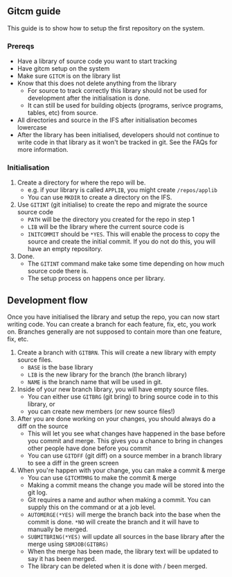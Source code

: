 ## Gitcm guide

This guide is to show how to setup the first repository on the system.

### Prereqs

* Have a library of source code you want to start tracking
* Have gitcm setup on the system
* Make sure `GITCM` is on the library list
* Know that this does not delete anything from the library
	* For source to track correctly this library should not be used for development after the initialisation is done.
	* It can still be used for building objects (programs, serivce programs, tables, etc) from source.
* All directories and source in the IFS after initialisation becomes lowercase
* After the library has been initialised, developers should not continue to write code in that library as it won't be tracked in git. See the FAQs for more information.

### Initialisation

1. Create a directory for where the repo will be.
	* e.g. if your library is called `APPLIB`, you might create `/repos/applib`
	* You can use `MKDIR` to create a directory on the IFS.
2. Use `GITINT` (git initialise) to create the repo and migrate the source source code
	* `PATH` will be the directory you created for the repo in step 1
	* `LIB` will be the library where the current source code is
	* `INITCOMMIT` should be `*YES`. This will enable the process to copy the source and create the initial commit. If you do not do this, you will have an empty repository.
3. Done.
	* The `GITINT` command make take some time depending on how much source code there is.
	* The setup process on happens once per library.

## Development flow

Once you have initialised the library and setup the repo, you can now start writing code. You can create a branch for each feature, fix, etc, you work on. Branches generally are not supposed to contain more than one feature, fix, etc.

1. Create a branch with `GITBRN`. This will create a new library with empty source files.
	* `BASE` is the base library
	* `LIB` is the new library for the branch (the branch library)
	* `NAME` is the branch name that will be used in git.
2. Inside of your new branch library, you will have empty source files.
	* You can either use `GITBRG` (git bring) to bring source code in to this library, or
	* you can create new members (or new source files!)
3. After you are done working on your changes, you should always do a diff on the source
	* This will let you see what changes have happened in the base before you commit and merge. This gives you a chance to bring in changes other people have done before you commit
	* You can use `GITDFF` (git diff) on a source member in a branch library to see a diff in the green screen
4. When you're happen with your change, you can make a commit & merge
	* You can use `GITCMTMRG` to make the commit & merge
	* Making a commit means the change you made will be stored into the git log.
	* Git requires a name and author when making a commit. You can supply this on the command or at a job level.
	* `AUTOMERGE(*YES)` will merge the branch back into the base when the commit is done. `*NO` will create the branch and it will have to manually be merged.
	* `SUBMITBRING(*YES)` will update all sources in the base library after the merge using `SBMJOB(GITBRG)`
	* When the merge has been made, the library text will be updated to say it has been merged.
	* The library can be deleted when it is done with / been merged.
